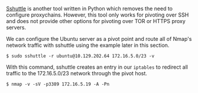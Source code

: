 [Sshuttle](https://github.com/sshuttle/sshuttle) is another tool written in Python which removes the need to configure proxychains. However, this tool only works for pivoting over SSH and does not provide other options for pivoting over TOR or HTTPS proxy servers.

We can configure the Ubuntu server as a pivot point and route all of Nmap's network traffic with sshuttle using the example later in this section.
```shell-session
$ sudo sshuttle -r ubuntu@10.129.202.64 172.16.5.0/23 -v 
```
With this command, sshuttle creates an entry in our `iptables` to redirect all traffic to the 172.16.5.0/23 network through the pivot host.

```shell-session
$ nmap -v -sV -p3389 172.16.5.19 -A -Pn
```

